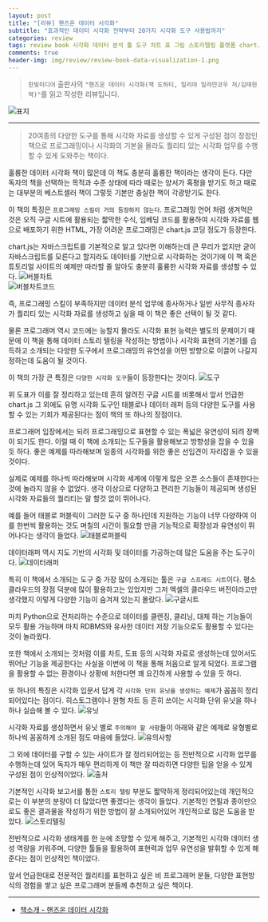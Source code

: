 ```yaml
---  
layout: post  
title: "[리뷰] 핸즈온 데이터 시각화"  
subtitle: "효과적인 데이터 시각화 전략부터 20가지 시각화 도구 사용법까지"  
categories: review  
tags: review book 시각화 데이터 분석 툴 도구 차트 표 그림 스토리텔링 플랫폼 chart.js 깃허브 지도 태블로 구글시트   
comments: true  
header-img: img/review/review-book-data-visualization-1.png
---  
```

  
> `한빛미디어` 출판사의 `"핸즈온 데이터 시각화(잭 도허티, 일리야 일라얀코우 저/김태헌 역)"`를 읽고 작성한 리뷰입니다.  

![표지](https://telegeam.github.io/assets/img/review/review-book-data-visualization-1.png)  

---

> 20여종의 다양한 도구를 통해 시각화 자료를 생성할 수 있게 구성된 점이 장점인 책으로 프로그래밍이나 시각화의 기본을 몰라도 퀄리티 있는 시각화 업무를 수행할 수 있게 도와주는 책이다.

훌륭한 데이터 시각화 책이 많은데 이 책도 충분히 훌륭한 책이라는 생각이 든다. 다만 독자의 책을 선택하는 목적과 수준 상태에 따라 때로는 양서가 혹평을 받기도 하고 때로는 대부분의 베스트셀러 책이 그렇듯 기본만 충실한 책이 각광받기도 한다. 

이 책의 특징은 `프로그래밍 스킬이 거의 등장하지 않는다`. 프로그래밍 언어 처럼 생겨먹은 것은 오직 구글 시트에 활용되는 짧막한 수식, 임베딩 코드를 활용하여 시각화 자료를 웹으로 배포하기 위한 HTML, 가장 어려운 프로그래밍은 chart.js 코딩 정도가 등장한다. 

chart.js는 자바스크립트를 기본적으로 알고 있다면 이해하는데 큰 무리가 없지만 굳이 자바스크립트를 모른다고 할지라도 데이터를 기반으로 시각화하는 것이기에 이 책 혹은 튜토리얼 사이트의 예제만 따라할 줄 알아도 충분히 훌륭한 시각화 자료를 생성할 수 있다.
![버블차트](https://telegeam.github.io/assets/img/review/review-book-data-visualization-8.png)  
![버블차트코드](https://telegeam.github.io/assets/img/review/review-book-data-visualization-9.png)  

즉, 프로그래밍 스킬이 부족하지만 데이터 분석 업무에 종사하거나 일반 사무직 종사자가 퀄리티 있는 시각화 자료를 생성하고 싶을 때 이 책은 좋은 선택이 될 것 같다. 

물론 프로그래머 역시 코드에는 능할지 몰라도 시각화 표현 능력은 별도의 문제이기 때문에 이 책을 통해 데이터 스토리 텔링을 작성하는 방법이나 시각화 표현의 기본기를 습득하고 소개되는 다양한 도구에서 프로그래밍의 유연성을 어떤 방향으로 이끌어 나갈지 정하는데 도움이 될 것이다.

이 책의 가장 큰 특징은 `다양한 시각화 도구`들이 등장한다는 것이다. 
![도구](https://telegeam.github.io/assets/img/review/review-book-data-visualization-4.png)  

위 도표가 이를 잘 정리하고 있는데 흔히 알려진 구글 시트를 비롯해서 앞서 언급한 chart.js 그 외에도 유명 시각화 도구인 태블로나 데이터 래퍼 등의 다양한 도구를 사용할 수 있는 기회가 제공된다는 점이 책의 또 하나의 장점이다. 

프로그래머 입장에서는 되려 프로그래밍으로 표현할 수 있는 폭넓은 유연성이 되려 장벽이 되기도 한다. 이럴 때 이 책에 소개되는 도구들을 활용해보고 방향성을 잡을 수 있을 듯 하다. 좋은 예제를 따라해보며 일종의 시각화를 위한 좋은 선입견이 자리잡을 수 있을 것이다. 

실제로 예제를 하나씩 따라해보며 시각화 세계에 이렇게 많은 오픈 소스들이 존재한다는 것에 놀라지 않을 수 없었다. 생각 이상으로 다양하고 편리한 기능들이 제공되며 생성된 시각화 자료들의 퀄리티는 말 할것 없이 뛰어나다. 

예를 들어 태블로 퍼블릭이 그러한 도구 중 하나인데 지원하는 기능이 너무 다양하여 이를 한번씩 활용하는 것도 며칠의 시간이 필요할 만큼 기능적으로 확장성과 유연성이 뛰어나다는 생각이 들었다. 
![태블로퍼블릭](https://telegeam.github.io/assets/img/review/review-book-data-visualization-6.png)  

데이터래퍼 역시 지도 기반의 시각화 및 데이터를 가공하는데 많은 도움을 주는 도구이다. 
![데이터래퍼](https://telegeam.github.io/assets/img/review/review-book-data-visualization-7.png)  

특히 이 책에서 소개되는 도구 중 가장 많이 소개되는 툴은 `구글 스프레드 시트`이다. 평소 클라우드의 장점 덕분에 많이 활용하고는 있었지만 그저 엑셀의 클라우드 버전이라고만 생각했지 이렇게 다양한 기능이 숨겨져 있는지 몰랐다. 
![구글시트](https://telegeam.github.io/assets/img/review/review-book-data-visualization-5.png)  

마치 Python으로 전처리하는 수준으로 데이터를 클렌징, 클리닝, 대체 하는 기능들이 모두 활용 가능하며 마치 RDBMS와 유사한 데이터 저장 기능으로도 활용할 수 있다는 것이 놀라웠다. 

또한 책에서 소개되는 것처럼 이를 차트, 도표 등의 시각화 자료로 생성하는데 있어서도 뛰어난 기능을 제공한다는 사실을 이번에 이 책을 통해 처음으로 알게 되었다. 프로그램을 활용할 수 없는 환경이나 상황에 처한다면 꽤 요긴하게 사용할 수 있을 듯 하다. 

또 하나의 특징은 시각화 입문서 답게 각 `시각화 단위 유닛을 생성하는 예제`가 꼼꼼히 정리되어있다는 점이다. 히스토그램이나 원형 차트 등 흔히 쓰이는 시각화 단위 유닛을 하나하나 실습해 볼 수 있다.
![유닛](https://telegeam.github.io/assets/img/review/review-book-data-visualization-11.png)  

시각화 자료를 생성하면서 유닛 별로 `주의해야 할 사항`들이 아래와 같은 예제로 유형별로 하나씩 꼼꼼하게 소개된 점도 마음에 들었다. 
![유의사항](https://telegeam.github.io/assets/img/review/review-book-data-visualization-10.png)  

그 외에 데이터를 구할 수 있는 사이트가 잘 정리되어있는 등 전반적으로 시각화 업무를 수행하는데 있어 독자가 매우 편리하게 이 책만 잘 따라하면 다양한 팁을 얻을 수 있게 구성된 점이 인상적이었다. 
![출처](https://telegeam.github.io/assets/img/review/review-book-data-visualization-12.png)  

기본적인 시각화 보고서를 통한 `스토리 텔링` 부분도 짧막하게 정리되어있는데 개인적으로는 이 부분의 분량이 더 많았다면 좋겠다는 생각이 들었다. 기본적인 연필과 종이만으로도 좋은 결과물을 작성하기 위한 방법이 잘 소개되어있어 개인적으로 많은 도움을 받았다. 
![스토리텔링](https://telegeam.github.io/assets/img/review/review-book-data-visualization-13.png)  

전반적으로 시각화 생태계를 한 눈에 조망할 수 있게 해주고, 기본적인 시각화 데이터 생성 역량을 키워주며, 다양한 툴들을 활용하여 표현력과 업무 유연성을 발휘할 수 있게 해준다는 점이 인상적인 책이었다. 

앞서 언급한대로 전문적인 퀄리티를 표현하고 싶은 비 프로그래머 분들, 다양한 표현방식의 경험을 쌓고 싶은 프로그래머 분들께 추천하고 싶은 책이다. 

---

* [책소개 - 핸즈온 데이터 시각화](http://www.yes24.com/Product/Goods/110225484)
